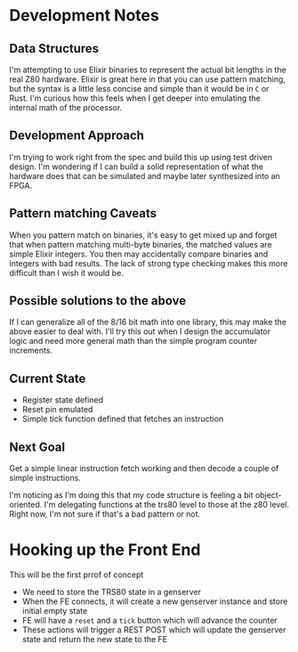 # Development Notes
## Data Structures
I'm attempting to use Elixir binaries to represent the actual bit lengths in the
real Z80 hardware. Elixir is great here in that you can use pattern matching,
but the syntax is a little less concise and simple than it would be in `C` or
Rust. I'm curious how this feels when I get deeper into emulating the internal
math of the processor.

## Development Approach
I'm trying to work right from the spec and build this up using test driven
design. I'm wondering if I can build a solid representation of what the hardware
does that can be simulated and maybe later synthesized into an FPGA.

## Pattern matching Caveats
When you pattern match on binaries, it's easy to get mixed up and forget that
when pattern matching multi-byte binaries, the matched values are simple Elixir
integers. You then may accidentally compare binaries and integers with bad
results. The lack of strong type checking makes this more difficult than I wish
it would be.

## Possible solutions to the above
If I can generalize all of the 8/16 bit math into one library, this may make the
above easier to deal with. I'll try this out when I design the accumulator logic
and need more general math than the simple program counter increments.

## Current State
* Register state defined
* Reset pin emulated
* Simple tick function defined that fetches an instruction

## Next Goal
Get a simple linear instruction fetch working and then decode a couple of simple
instructions.

I'm noticing as I'm doing this that my code structure is feeling a bit
object-oriented. I'm delegating functions at the trs80 level to those at the z80
level. Right now, I'm not sure if that's a bad pattern or not.

# Hooking up the Front End
This will be the first prrof of concept
* We need to store the TRS80 state in a genserver
* When the FE connects, it will create a new genserver instance and store
  initial empty state
* FE will have a `reset` and a `tick` button which will advance the counter
* These actions will trigger a REST POST which will update the genserver state
  and return the new state to the FE
